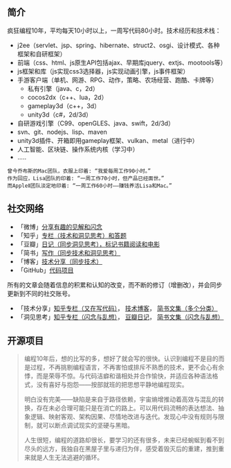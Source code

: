 ## 简介

疯狂编程10年，平均每天10小时以上，一周写代码80小时。技术经历和技术栈：

* j2ee（servlet、jsp、spring、hibernate、struct2、osgi、设计模式、各种框架和自研框架）
* 前端（css、html、js原生API包括ajax、早期库jquery、extjs、mootools等）
* js框架和库（js实现css3选择器，js实现动画引擎，js事件框架）
* 手游客户端（单机、网游、RPG、动作，策略、农场经营、跑酷、卡牌等）
  * 私有引擎（java、c，2d）
  * cocos2dx（c++、lua，2d）
  * gameplay3d（c++，3d）
  * unity3d（c#，2d/3d）
* 自研游戏引擎（C99、openGLES、java、swift，2d/3d）
* svn、git、nodejs、lisp、maven
* unity3d插件、开箱即用gameplay框架、vulkan、metal（进行中）
* 人工智能、区块链、操作系统内核（学习中）
* .....

```
曾今乔布斯的Mac团队，衣服上印着: “我爱每周工作90小时。”    
作为回应，Lisa团队的印着: “一周工作70小时，但产品已经面世。”    
而AppleⅡ团队淡定地印着: “一周工作60小时——赚钱养活Lisa和Mac。”
```

## 社交网络

* 「微博」[分享有趣的见解和闪念](https://weibo.com/scottcgi)
* 「知乎」[专栏（技术和洞见思考）和答题](https://www.zhihu.com/people/scott.cgi)
* 「豆瓣」[日记（同步洞见思考），标记书籍阅读和电影](https://www.douban.com/people/scottcgi)
* 「简书」[写作（同步技术和洞见思考）](https://www.jianshu.com/u/63a72cf6fff1)
* 「博客」[技术分享（同步技术）](https://blog.csdn.net/tom_221x)
* 「GitHub」[代码项目](https://github.com/scottcgi)

所有的文章会随着信息的积累和认知的改变，而不断的修订（增删改），并会同步更新到不同的社交账号。

* 「技术分享」[知乎专栏（又在写代码）](https://zhuanlan.zhihu.com/scottcgi0)，
            [技术博客](https://blog.csdn.net/tom_221x)，
            [简书文集（多个分类）](https://www.jianshu.com/u/63a72cf6fff1)
* 「洞见思考」[知乎专栏（闪念与乱想）](https://zhuanlan.zhihu.com/scottcgi)，
            [豆瓣日记](https://www.douban.com/people/scottcgi/notes)，
            [简书文集（闪念与乱想）](https://www.jianshu.com/nb/13094385)

## 开源项目





>编程10年后，想的比写的多，想好了就会写的很快。认识到编程不是目的而是过程，不再挑剔编程语言，不再害怕或排斥不熟悉的技术，更不会心有余悸，而是荣辱不惊。与代码洁癖和谐相处并合作愉快，并适应各种语法格式，没有喜好与抱怨——按部就班的把思想平静地编程现实。
>
>明白没有完美——缺陷是来自于路径依赖，宇宙熵增推动着高效与混乱的转换，存在未必合理可能只是在消亡的路上。可以用代码流畅的表达想法、抽象逻辑、映射客观、架构因果、尽情地改进与迭代。发现心中没有规则与限制，就可以断点调试现实的坚硬与黑暗。
>
>人生很短，编程的道路却很长，要学习的还有很多，未来已经蜿蜒到看不到尽头的远方，我独自在黑屋子里与递归为伴，感受着毁灭后的重建，推到重来就是人生无法逃避的循环。
 
